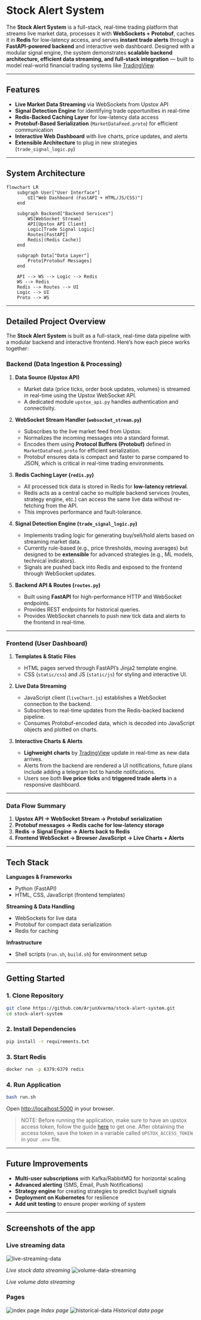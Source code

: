 # Stock Alert System

The **Stock Alert System** is a full-stack, real-time trading platform that streams live market data, processes it with **WebSockets + Protobuf**, caches it in **Redis** for low-latency access, and serves **instant trade alerts** through a **FastAPI-powered backend** and interactive web dashboard. Designed with a modular signal engine, the system demonstrates **scalable backend architecture, efficient data streaming, and full-stack integration** — built to model real-world financial trading systems like [TradingView](https://in.tradingview.com/pricing/).

---

## Features

* **Live Market Data Streaming** via WebSockets from Upstox API
* **Signal Detection Engine** for identifying trade opportunities in real-time
* **Redis-Backed Caching Layer** for low-latency data access
* **Protobuf-Based Serialization** (`MarketDataFeed.proto`) for efficient communication
* **Interactive Web Dashboard** with live charts, price updates, and alerts
* **Extensible Architecture** to plug in new strategies (`trade_signal_logic.py`)

---

## System Architecture

```mermaid
flowchart LR
    subgraph User["User Interface"]
        UI["Web Dashboard (FastAPI + HTML/JS/CSS)"]
    end

    subgraph Backend["Backend Services"]
        WS[WebSocket Stream]
        API[Upstox API Client]
        Logic[Trade Signal Logic]
        Routes[FastAPI]
        Redis[(Redis Cache)]
    end

    subgraph Data["Data Layer"]
        Proto[Protobuf Messages]
    end

    API --> WS --> Logic --> Redis
    WS --> Redis
    Redis --> Routes --> UI
    Logic --> UI
    Proto --> WS
```
---

## Detailed Project Overview

The **Stock Alert System** is built as a full-stack, real-time data pipeline with a modular backend and interactive frontend. Here’s how each piece works together:

### Backend (Data Ingestion & Processing)

1. **Data Source (Upstox API)**

   * Market data (price ticks, order book updates, volumes) is streamed in real-time using the Upstox WebSocket API.
   * A dedicated module `upstox_api.py` handles authentication and connectivity.

2. **WebSocket Stream Handler (`websocket_stream.py`)**

   * Subscribes to the live market feed from Upstox.
   * Normalizes the incoming messages into a standard format.
   * Encodes them using **Protocol Buffers (Protobuf)** defined in `MarketDataFeed.proto` for efficient serialization.
   * Protobuf ensures data is compact and faster to parse compared to JSON, which is critical in real-time trading environments.

3. **Redis Caching Layer (`redis.py`)**

   * All processed tick data is stored in Redis for **low-latency retrieval**.
   * Redis acts as a central cache so multiple backend services (routes, strategy engine, etc.) can access the same live data without re-fetching from the API.
   * This improves performance and fault-tolerance.

4. **Signal Detection Engine (`trade_signal_logic.py`)**

   * Implements trading logic for generating buy/sell/hold alerts based on streaming market data.
   * Currently rule-based (e.g., price thresholds, moving averages) but designed to be **extensible** for advanced strategies (e.g., ML models, technical indicators).
   * Signals are pushed back into Redis and exposed to the frontend through WebSocket updates.

5. **Backend API & Routes (`routes.py`)**

   * Built using **FastAPI** for high-performance HTTP and WebSocket endpoints.
   * Provides REST endpoints for historical queries.
   * Provides WebSocket channels to push new tick data and alerts to the frontend in real-time.

---

### Frontend (User Dashboard)

1. **Templates & Static Files**

   * HTML pages served through FastAPI’s Jinja2 template engine.
   * CSS (`static/css`) and JS (`static/js`) for styling and interactive UI.

2. **Live Data Streaming**

   * JavaScript client (`liveChart.js`) establishes a WebSocket connection to the backend.
   * Subscribes to real-time updates from the Redis-backed backend pipeline.
   * Consumes Protobuf-encoded data, which is decoded into JavaScript objects and plotted on charts.

3. **Interactive Charts & Alerts**

   * **Lighweight charts** by [TradingView](https://tradingview.github.io/lightweight-charts/) update in real-time as new data arrives.
   * Alerts from the backend are rendered a UI notifications, future plans include adding a telegram bot to handle notifications.
   * Users see both **live price ticks** and **triggered trade alerts** in a responsive dashboard.

---

### Data Flow Summary

1. **Upstox API → WebSocket Stream → Protobuf serialization**
2. **Protobuf messages → Redis cache for low-latency storage**
3. **Redis → Signal Engine → Alerts back to Redis**
4. **Frontend WebSocket → Browser JavaScript → Live Charts + Alerts**

---

## Tech Stack

**Languages & Frameworks**

* Python (FastAPI)
* HTML, CSS, JavaScript (frontend templates)

**Streaming & Data Handling**

* WebSockets for live data
* Protobuf for compact data serialization
* Redis for caching

**Infrastructure**

* Shell scripts (`run.sh`, `build.sh`) for environment setup
---

## Getting Started

### 1. Clone Repository

```bash
git clone https://github.com/ArjunXvarma/stock-alert-system.git
cd stock-alert-system
```

### 2. Install Dependencies

```bash
pip install -r requirements.txt
```

### 3. Start Redis

```bash
docker run -p 6379:6379 redis
```

### 4. Run Application

```bash
bash run.sh
```

Open [http://localhost:5000](http://localhost:5000) in your browser.

> NOTE: Before running the application, make sure to have an upstox access token, follow the guide [here](https://upstox.com/developer/api-documentation/authentication) to get one. After obtaining the access token, save the token in a variable called `UPSTOX_ACCESS_TOKEN` in your `.env` file.

---

## Future Improvements

* **Multi-user subscriptions** with Kafka/RabbitMQ for horizontal scaling
* **Advanced alerting** (SMS, Email, Push Notifications)
* **Strategy engine** for creating strategies to predict buy/sell signals
* **Deployment on Kubernetes** for resilience
* **Add unit testing** to ensure proper working of system

---

## Screenshots of the app

### Live streaming data
![live-streaming-data](docs/gifs/live-data-streaming.gif)

*Live stock data streaming*
![volume-data-streaming](docs/gifs/volume-data-streaming.gif)

*Live volume data streaming*

### Pages
![index page](docs/img/index.png)
*Index page*
![historical-data](docs/img/historical-data.png)
*Historical data page*
